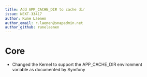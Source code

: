 ```yaml
---
title: Add APP_CACHE_DIR to cache dir
issue: NEXT-33417
author: Rune Laenen
author_email: r.laenen@snapadmin.net
author_github: runelaenen
---
```

# Core
* Changed the Kernel to support the APP_CACHE_DIR environment variable as documented by Symfony
